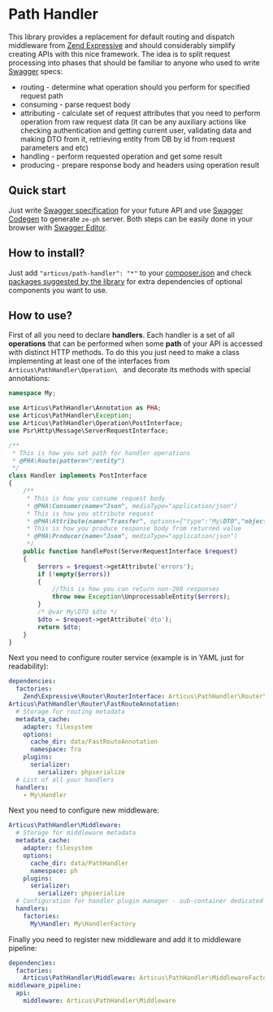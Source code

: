 # Path Handler

This library provides a replacement for default routing and dispatch middleware from [Zend Expressive](http://zendframework.github.io/zend-expressive/) and should considerably simplify creating APIs with this nice framework. The idea is to split request processing into phases that should be familiar to anyone who used to write [Swagger](http://swagger.io/) specs:
   
- routing - determine what operation should you perform for specified request path
- consuming - parse request body
- attributing - calculate set of request attributes that you need to perform operation from raw request data (it can be any auxiliary actions like checking authentication and getting current user, validating data and making DTO from it, retrieving entity from DB by id from request parameters and etc)
- handling - perform requested operation and get some result
- producing - prepare response body and headers using operation result

## Quick start

Just write [Swagger specification](https://swagger.io/specification/) for your future API and use [Swagger Codegen](https://swagger.io/swagger-codegen/) to generate `ze-ph` server. Both steps can be easily done in your browser with [Swagger Editor](http://editor.swagger.io/).   

## How to install?

Just add `"articus/path-handler": "*"` to your [composer.json](https://getcomposer.org/doc/04-schema.md#require) and check [packages suggested by the library](https://getcomposer.org/doc/04-schema.md#suggest) for extra dependencies of optional components you want to use.  

## How to use?

First of all you need to declare **handlers**. Each handler is a set of all **operations** that can be performed when some **path** of your API is accessed with distinct HTTP methods. To do this you just need to make a class implementing at least one of the interfaces from `Articus\PathHandler\Operation\ ` and decorate its methods with special annotations:

```PHP
namespace My;

use Articus\PathHandler\Annotation as PHA;
use Articus\PathHandler\Exception;
use Articus\PathHandler\Operation\PostInterface;
use Psr\Http\Message\ServerRequestInterface;

/**
 * This is how you set path for handler operations
 * @PHA\Route(pattern="/entity")
 */
class Handler implements PostInterface
{
    /**
     * This is how you consume request body
     * @PHA\Consumer(name="Json", mediaType="application/json")
     * This is how you attribute request
     * @PHA\Attribute(name="Transfer", options={"type":"My\DTO","objectAttr":"dto","errorAttr":"errors"})
     * This is how you produce response body from returned value
     * @PHA\Producer(name="Json", mediaType="application/json")
     */
    public function handlePost(ServerRequestInterface $request)
    {
        $errors = $request->getAttribute('errors');
        if (!empty($errors))
        {
            //This is how you can return non-200 responses
            throw new Exception\UnprocessableEntity($errors);
        }
        /* @var My\DTO $dto */
        $dto = $request->getAttribute('dto');
        return $dto;
    }
}
```

Next you need to configure router service (example is in YAML just for readability):

```YAML
dependencies:
  factories:
    Zend\Expressive\Router\RouterInterface: Articus\PathHandler\Router\FastRouteAnnotationFactory
Articus\PathHandler\Router\FastRouteAnnotation:
  # Storage for routing metadata
  metadata_cache:
    adapter: filesystem
    options:
      cache_dir: data/FastRouteAnnotation
      namespace: fra
    plugins:
      serializer:
        serializer: phpserialize
  # List of all your handlers
  handlers:
    - My\Handler
```

Next you need to configure new middleware:

```YAML
Articus\PathHandler\Middleware:
  # Storage for middleware metadata
  metadata_cache:
    adapter: filesystem
    options:
      cache_dir: data/PathHandler
      namespace: ph
    plugins:
      serializer:
        serializer: phpserialize
  # Configuration for handler plugin manager - sub-container dedicated for handlers
  handlers:
    factories:
      My\Handler: My\HandlerFactory
```

Finally you need to register new middleware and add it to middleware pipeline:

```YAML
dependencies:
  factories:
    Articus\PathHandler\Middleware: Articus\PathHandler\MiddlewareFactory
middleware_pipeline:
  api:
    middleware: Articus\PathHandler\Middleware
```
